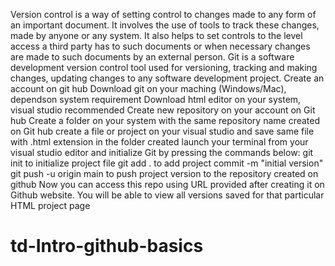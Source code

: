 Version control is a way of setting control to changes made to any form of an important document.
It involves the use of tools to track these changes, made by anyone or any system. It also helps to 
set controls to the level access a third party has to such documents or when necessary changes are made to such documents by an external person.
Git is a software development version control tool used for versioning, tracking and making changes, updating changes to any software development project.
Create an account on git hub
Download git on your maching (Windows/Mac), dependson system requirement
Download html editor on your system, visual studio recommended
Create new repository on your account on Git hub
Create a folder on your system with the same repository name created on Git hub
create a file or project on your visual studio and save same file with .html extension in the folder created
launch your terminal from your visual studio editor and initialize Git by pressing the commands below:
 git init to initialize project file
 git add . to add project
 commit -m "initial version"
 git push -u origin main to push project version to the repository created on github
 Now you can access this repo using URL provided after creating it on Github website. You will be able to
 view all versions saved for that particular HTML project page
 
# td-Intro-github-basics
